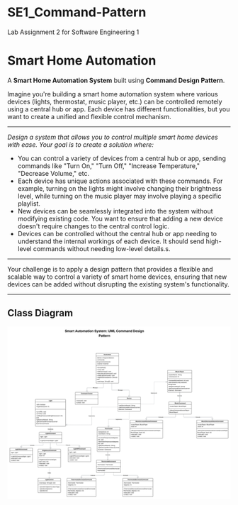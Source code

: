 # SE1_Command-Pattern
Lab Assignment 2 for Software Engineering 1

# Smart Home Automation  

A **Smart Home Automation System** built using  **Command Design Pattern**.  

Imagine you're building a smart home automation system where various devices (lights, thermostat, music player, etc.) can be controlled remotely using a central hub or app. Each device has different functionalities, but you want to create a unified and flexible control mechanism.

---

*Design a system that allows you to control multiple smart home devices with ease. Your goal is to create a solution where:*

- You can control a variety of devices from a central hub or app, sending commands like "Turn On," "Turn Off," "Increase Temperature," "Decrease Volume," etc.
- Each device has unique actions associated with these commands. For example, turning on the lights might involve changing their brightness level, while turning on the music player may involve playing a specific playlist.  
- New devices can be seamlessly integrated into the system without modifying existing code. You want to ensure that adding a new device doesn't require changes to the central control logic.  
- Devices can be controlled without the central hub or app needing to understand the internal workings of each device. It should send high-level commands without needing low-level details.s.  

---

Your challenge is to apply a design pattern that provides a flexible and scalable way to control a variety of smart home devices, ensuring that new devices can be added without disrupting the existing system's functionality.

---

## Class Diagram
![image](https://github.com/sairarat/SE1_Command-Pattern/blob/main/Smart%20Automation%20System.png)

